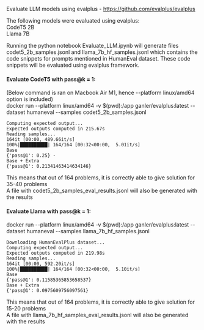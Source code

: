 Evaluate LLM models using evalplus - https://github.com/evalplus/evalplus

The following models were evaluated using evalplus: \
CodeT5 2B \
Llama 7B 

Running the python notebook Evaluate_LLM.ipynb will generate files codet5_2b_samples.jsonl and llama_7b_hf_samples.jsonl which contains the code snippets for prompts mentioned in HumanEval dataset. These code snippets will be evaluated using evalplus framework. 

#### Evaluate CodeT5 with pass@k = 1: 
(Below command is ran on Macbook Air M1, hence --platform linux/amd64 option is included)\
docker run --platform linux/amd64 -v $(pwd):/app ganler/evalplus:latest --dataset humaneval --samples codet5_2b_samples.jsonl 
```
Computing expected output...
Expected outputs computed in 215.67s
Reading samples...
164it [00:00, 489.66it/s]
100%|██████████| 164/164 [00:32<00:00,  5.01it/s]
Base
{'pass@1': 0.25} - 
Base + Extra
{'pass@1': 0.21341463414634146}
```
This means that out of 164 problems, it is correctly able to give solution for 35-40 problems\
A file with codet5_2b_samples_eval_results.jsonl will also be generated with the results 

#### Evaluate Llama with pass@k = 1:
docker run --platform linux/amd64 -v $(pwd):/app ganler/evalplus:latest --dataset humaneval --samples llama_7b_hf_samples.jsonl
```
Downloading HumanEvalPlus dataset...
Computing expected output...
Expected outputs computed in 219.98s
Reading samples...
164it [00:00, 592.20it/s]
100%|██████████| 164/164 [00:32<00:00,  5.10it/s]
Base
{'pass@1': 0.11585365853658537}
Base + Extra
{'pass@1': 0.0975609756097561}
```
This means that out of 164 problems, it is correctly able to  give solution for 15-20 problems\
A file with llama_7b_hf_samples_eval_results.jsonl will also be generated with the results 

